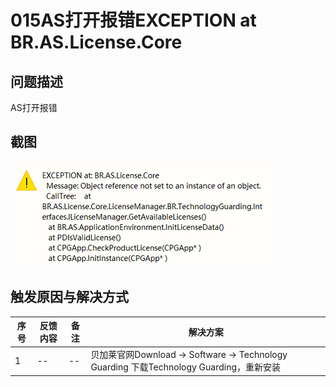 # 015AS打开报错EXCEPTION at BR.AS.License.Core
## 问题描述
AS打开报错

## 截图
![Img](./FILES/015AS打开报错EXCEPTION%20at%20BR.AS.License.Core.md/img-20220921130436.png)

## 触发原因与解决方式

| 序号 | 反馈内容 | 备注 | 解决方案 |
| -- | -- | -- | -- |
| 1 | -- | -- | 贝加莱官网Download -> Software -> Technology Guarding 下载Technology Guarding，重新安装 | 